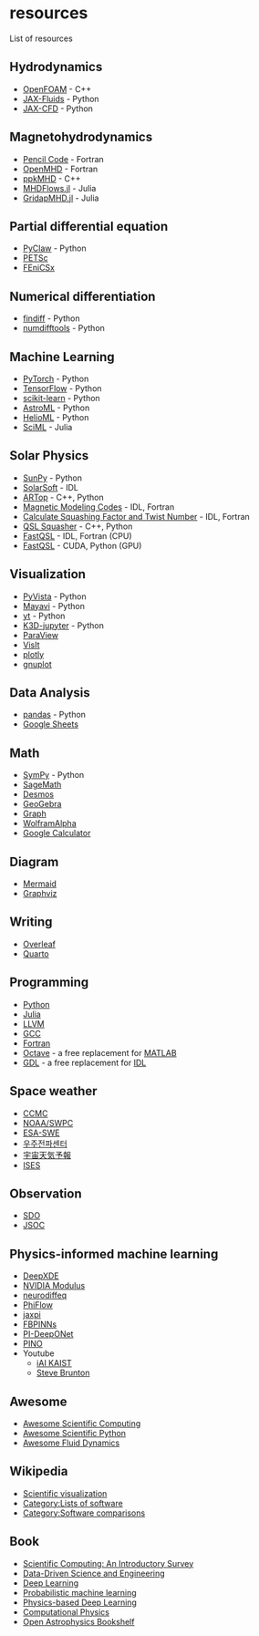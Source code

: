 # resources
List of resources

## Hydrodynamics
- [OpenFOAM](https://www.openfoam.com/) - C++
- [JAX-Fluids](https://github.com/tumaer/JAXFLUIDS) - Python
- [JAX-CFD](https://github.com/google/jax-cfd) - Python

## Magnetohydrodynamics
- [Pencil Code](https://pencil-code.nordita.org/) - Fortran
- [OpenMHD](https://github.com/zenitani/OpenMHD) - Fortran
- [ppkMHD](https://github.com/pkestene/ppkMHD) - C++
- [MHDFlows.jl](https://github.com/MHDFlows/MHDFlows.jl) - Julia
- [GridapMHD.jl](https://github.com/gridapapps/GridapMHD.jl) - Julia

## Partial differential equation
- [PyClaw](https://github.com/clawpack/pyclaw) - Python
- [PETSc](https://petsc.org/release/)
- [FEniCSx](https://fenicsproject.org/)

## Numerical differentiation
- [findiff](https://github.com/maroba/findiff) - Python
- [numdifftools](https://github.com/pbrod/numdifftools) - Python

## Machine Learning
- [PyTorch](https://pytorch.org/) - Python
- [TensorFlow](https://www.tensorflow.org/) - Python
- [scikit-learn](https://scikit-learn.org/) - Python
- [AstroML](https://www.astroml.org/) - Python
- [HelioML](https://github.com/HelioML/HelioML) - Python
- [SciML](https://sciml.ai/) - Julia

## Solar Physics
- [SunPy](https://sunpy.org/) - Python
- [SolarSoft](https://www.lmsal.com/solarsoft/) - IDL
- [ARTop](https://github.com/DavidMacT/ARTop) - C++, Python
- [Magnetic Modeling Codes](https://github.com/njuguoyang/magnetic_modeling_codes) - IDL, Fortran
- [Calculate Squashing Factor and Twist Number](http://staff.ustc.edu.cn/~rliu/qfactor.html) - IDL, Fortran
- [QSL Squasher](https://bitbucket.org/tassev/qsl_squasher/src/hg/) - C++, Python
- [FastQSL](https://github.com/el2718/FastQSL) - IDL, Fortran (CPU)
- [FastQSL](https://github.com/peijin94/FastQSL) - CUDA, Python (GPU)

## Visualization
- [PyVista](https://github.com/pyvista/pyvista) - Python
- [Mayavi](https://github.com/enthought/mayavi) - Python
- [yt](https://yt-project.org/) - Python
- [K3D-jupyter](https://github.com/K3D-tools/K3D-jupyter) - Python
- [ParaView](https://www.paraview.org/)
- [VisIt](https://visit-dav.github.io/visit-website/index.html)
- [plotly](https://plotly.com/)
- [gnuplot](http://www.gnuplot.info/download.html)

## Data Analysis
- [pandas](https://pandas.pydata.org/) - Python
- [Google Sheets](https://spreadsheets.google.com/)

## Math
- [SymPy](https://www.sympy.org/en/index.html) - Python
- [SageMath](https://www.sagemath.org/)
- [Desmos](https://www.desmos.com)
- [GeoGebra](https://www.geogebra.org)
- [Graph](https://www.padowan.dk/download/)
- [WolframAlpha](https://www.wolframalpha.com/)
- [Google Calculator](https://support.google.com/websearch/answer/3284611?hl=en#)

## Diagram
- [Mermaid](https://mermaid.js.org/)
- [Graphviz](https://graphviz.org/)

## Writing
- [Overleaf](https://www.overleaf.com/)
- [Quarto](https://quarto.org/)

## Programming
- [Python](https://www.python.org/)
- [Julia](https://julialang.org/)
- [LLVM](https://llvm.org/)
- [GCC](https://gcc.gnu.org/)
- [Fortran](https://fortran-lang.org/learn/)
- [Octave](https://octave.org/) - a free replacement for [MATLAB](https://www.mathworks.com/products/matlab.html)
- [GDL](https://github.com/gnudatalanguage/gdl) - a free replacement for [IDL](https://en.wikipedia.org/wiki/IDL_(programming_language))

## Space weather
- [CCMC](https://ccmc.gsfc.nasa.gov/)
- [NOAA/SWPC](https://www.swpc.noaa.gov/)
- [ESA-SWE](https://swe.ssa.esa.int/)
- [우주전파센터](https://spaceweather.rra.go.kr/)
- [宇宙天気予報](https://swc.nict.go.jp/)
- [ISES](http://www.spaceweather.org/index.jsp)

## Observation
- [SDO](https://sdo.gsfc.nasa.gov/)
- [JSOC](http://jsoc.stanford.edu/)

## Physics-informed machine learning
- [DeepXDE](https://github.com/lululxvi/deepxde)
- [NVIDIA Modulus](https://developer.nvidia.com/modulus)
- [neurodiffeq](https://github.com/NeuroDiffGym/neurodiffeq)
- [PhiFlow](https://github.com/tum-pbs/PhiFlow)
- [jaxpi](https://github.com/PredictiveIntelligenceLab/jaxpi)
- [FBPINNs](https://github.com/benmoseley/FBPINNs)
- [PI-DeepONet](https://github.com/PredictiveIntelligenceLab/Physics-informed-DeepONets)
- [PINO](https://github.com/neuraloperator/physics_informed)
- Youtube
  - [iAI KAIST](https://www.youtube.com/@iaipostech9888)
  - [Steve Brunton](https://www.youtube.com/@Eigensteve)

## Awesome
- [Awesome Scientific Computing](https://github.com/nschloe/awesome-scientific-computing)
- [Awesome Scientific Python](https://github.com/rossant/awesome-scientific-python)
- [Awesome Fluid Dynamics](https://github.com/lento234/awesome-fluid-dynamics)

## Wikipedia
- [Scientific visualization](https://en.wikipedia.org/wiki/Scientific_visualization)
- [Category:Lists of software](https://en.wikipedia.org/wiki/Category:Lists_of_software)
- [Category:Software comparisons](https://en.wikipedia.org/wiki/Category:Software_comparisons)

## Book
- [Scientific Computing: An Introductory Survey](https://heath.cs.illinois.edu/scicomp/pubdata/index.html)
- [Data-Driven Science and Engineering](https://www.databookuw.com/)
- [Deep Learning](https://www.deeplearningbook.org/)
- [Probabilistic machine learning](https://probml.github.io/pml-book/)
- [Physics-based Deep Learning](https://physicsbaseddeeplearning.org/intro.html)
- [Computational Physics](http://www.physics.ntua.gr/konstant/ComputationalPhysics/)
- [Open Astrophysics Bookshelf](https://open-astrophysics-bookshelf.github.io/)
